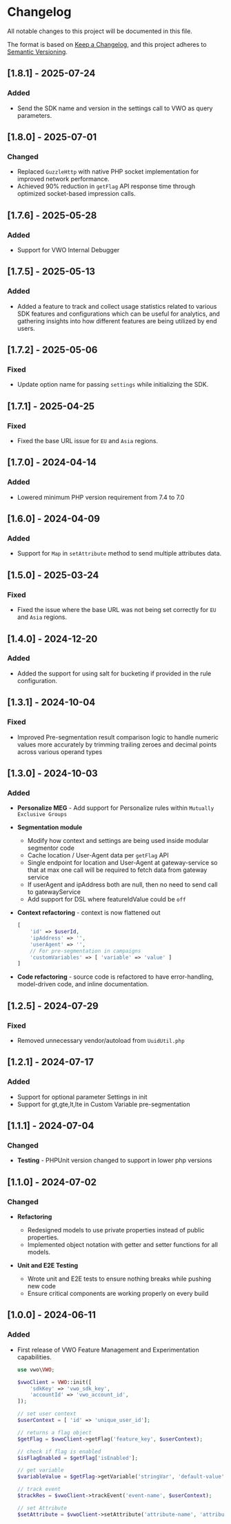 # Changelog

All notable changes to this project will be documented in this file.

The format is based on [Keep a Changelog](https://keepachangelog.com/en/1.0.0/),
and this project adheres to [Semantic Versioning](https://semver.org/spec/v2.0.0.html).

## [1.8.1] - 2025-07-24

### Added

- Send the SDK name and version in the settings call to VWO as query parameters.


## [1.8.0] - 2025-07-01

### Changed

- Replaced `GuzzleHttp` with native PHP socket implementation for improved network performance.
- Achieved 90% reduction in `getFlag` API response time through optimized socket-based impression calls.

## [1.7.6] - 2025-05-28

### Added

- Support for VWO Internal Debugger

## [1.7.5] - 2025-05-13

### Added

- Added a feature to track and collect usage statistics related to various SDK features and configurations which can be useful for analytics, and gathering insights into how different features are being utilized by end users.

## [1.7.2] - 2025-05-06

### Fixed

- Update option name for passing `settings` while initializing the SDK.

## [1.7.1] - 2025-04-25

### Fixed

- Fixed the base URL issue for `EU` and `Asia` regions.

## [1.7.0] - 2024-04-14

### Added

- Lowered minimum PHP version requirement from 7.4 to 7.0

## [1.6.0] - 2024-04-09

### Added

- Support for `Map` in `setAttribute` method to send multiple attributes data.

## [1.5.0] - 2025-03-24

### Fixed

- Fixed the issue where the base URL was not being set correctly for `EU` and `Asia` regions.

## [1.4.0] - 2024-12-20

### Added

- Added the support for using salt for bucketing if provided in the rule configuration.


## [1.3.1] - 2024-10-04

### Fixed

- Improved Pre-segmentation result comparison logic to handle numeric values more accurately by trimming trailing zeroes and decimal points across various operand types


## [1.3.0] - 2024-10-03

### Added

- **Personalize MEG** - Add support for Personalize rules within `Mutually Exclusive Groups`

- **Segmentation module**

  - Modify how context and settings are being used inside modular segmentor code
  - Cache location / User-Agent data per `getFlag` API
  - Single endpoint for location and User-Agent at gateway-service so that at max one call will be required to fetch data from gateway service
  - If userAgent and ipAddress both are null, then no need to send call to gatewayService
  - Add support for DSL where featureIdValue could be `off`

- **Context refactoring** - context is now flattened out

    ```php
    [
        'id' => $userId,
        'ipAddress' => '',
        'userAgent' => '',
        // For pre-segmentation in campaigns
        'customVariables' => [ 'variable' => 'value' ]
    ]
    ```

- **Code refactoring** - source code is refactored to have error-handling, model-driven code, and inline documentation.

## [1.2.5] - 2024-07-29

### Fixed

- Removed unnecessary vendor/autoload from `UuidUtil.php`

## [1.2.1] - 2024-07-17

### Added

- Support for optional parameter Settings in init
- Support for gt,gte,lt,lte in Custom Variable pre-segmentation


## [1.1.1] - 2024-07-04

### Changed

- **Testing** - PHPUnit version changed to support in lower php versions


## [1.1.0] - 2024-07-02

### Changed

- **Refactoring**

    - Redesigned models to use private properties instead of public properties.
    - Implemented object notation with getter and setter functions for all models.

- **Unit and E2E Testing**

    - Wrote unit and E2E tests to ensure nothing breaks while pushing new code
    - Ensure critical components are working properly on every build


## [1.0.0] - 2024-06-11

### Added

- First release of VWO Feature Management and Experimentation capabilities.

    ```php
    use vwo\VWO;

    $vwoClient = VWO::init([
        'sdkKey' => 'vwo_sdk_key',
        'accountId' => 'vwo_account_id',
    ]);

    // set user context
    $userContext = [ 'id' => 'unique_user_id'];

    // returns a flag object
    $getFlag = $vwoClient->getFlag('feature_key', $userContext);

    // check if flag is enabled
    $isFlagEnabled = $getFlag['isEnabled'];

    // get variable
    $variableValue = $getFlag->getVariable('stringVar', 'default-value');

    // track event
    $trackRes = $vwoClient->trackEvent('event-name', $userContext);

    // set Attribute
    $setAttribute = $vwoClient->setAttribute('attribute-name', 'attribute-value', $userContext);

    ```
